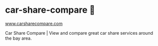 # car-share-compare :red_car:
www.carsharecompare.com

Car Share Compare | View and compare great car share services around the bay area.